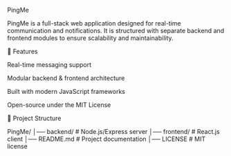 PingMe

PingMe is a full-stack web application designed for real-time communication and notifications.
It is structured with separate backend and frontend modules to ensure scalability and maintainability.

🚀 Features

Real-time messaging support

Modular backend & frontend architecture

Built with modern JavaScript frameworks

Open-source under the MIT License

📂 Project Structure

PingMe/
│── backend/ # Node.js/Express server
│── frontend/ # React.js client
│── README.md # Project documentation
│── LICENSE # MIT license
